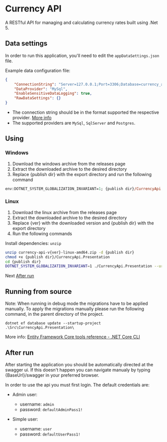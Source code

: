 # Currency API

A RESTful API for managing and calculating currency rates built using .Net 5.

## Data settings

In order to run this application, you'll need to edit the `appDataSettings.json` file.

Example data configuration file:

```json
{
    "ConnectionString": "Server=127.0.0.1;Port=3306;Database=currency_api;AllowUserVariables=True;User Id=root;",
    "DataProvider": "MySql",
    "EnableSensitiveDataLogging": true,
    "RawDataSettings": {}
}
```
* The connection string should be in the format supported the respective provider. [More info](https://www.connectionstrings.com/)
* The supported providers are `MySql`, `SqlServer` and `Postgres`.

## Using

### Windows

1. Download the windows archive from the releases page
2. Extract the downloaded archive to the desired directory
3. Replace {publish dir} with the export directory and run the following command

```ps
env:DOTNET_SYSTEM_GLOBALIZATION_INVARIANT=1; {publish dir}/CurrencyApi.Presentation.exe --urls http://127.0.0.1:5000
```
### Linux

1. Download the linux archive from the releases page
2. Extract the downloaded archive to the desired directory
3. Replace {ver} with the downloaded version and {publish dir} with the export directory
4. Run the following commands

Install dependencies: `unzip`

```bash
unzip currency-api-v{ver}-linux-amd64.zip -d {publish dir}
chmod +x {publish dir}/CurrencyApi.Presentation
cd {publish dir}
DOTNET_SYSTEM_GLOBALIZATION_INVARIANT=1 ./CurrencyApi.Presentation --urls http://127.0.0.1:5000
```

Next [After run](#after-run)

## Running from source

Note: When running in debug mode the migrations have to be applied manually.
To apply the migrations manually please run the following command, in the parent directory of the project.
```dotnetcli
dotnet ef database update --startup-project .\Src\CurrencyApi.Presentation\
```
More info: [Entity Framework Core tools reference - .NET Core CLI](https://docs.microsoft.com/en-us/ef/core/cli/dotnet)

## After run

After starting the application you should be automatically directed at the swagger ui. If this doesn't happen you can navigate manualy by typing {BaseUrl}/swagger in your preferred browser.

In order to use the api you must first login.
The default credentials are:

* Admin user:
    - username: `admin`
    - password: `defaultAdminPass1!`

* Simple user:
    - username: `user`
    - password: `defaultUserPass1!`
